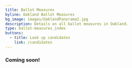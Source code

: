 ```yaml
---
title: Ballot Measures
byline: Oakland Ballot Measures
bg_image: images/OaklandPanorama2.jpg
description: Details on all ballot measures in Oakland.
type: ballot-measures_index
buttons:
  - title: Look up candidates
    link: /candidates
---
```

### Coming soon!